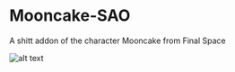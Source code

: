 # Mooncake-SAO
A shitt addon of the character Mooncake from Final Space

![alt text]("https://raw.githubusercontent.com/cybr1d-cybr1d/Mooncake-SAO/master/Mooncake_Front.PNG"?raw=true)

